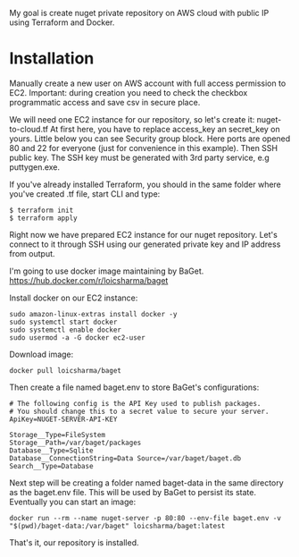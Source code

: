 My goal is create nuget private repository on AWS cloud with public IP using Terraform and Docker.

# Installation
Manually create a new user on AWS account with full access permission to EC2.
Important: during creation you need to check the checkbox programmatic access and save csv in secure place.

We will need one EC2 instance for our repository, so let's create it:
nuget-to-cloud.tf
At first here, you have to replace access_key an secret_key on yours.
Little below you can see Security group block. Here ports are opened 80 and 22 for everyone (just for convenience in this example).
Then SSH public key. The SSH key must be generated with 3rd party service, e.g puttygen.exe.

If you've already installed Terraform, you should in the same folder where you've created .tf file, start CLI and type:
```
$ terraform init
$ terraform apply
```
Right now we have prepared EC2 instance for our nuget repository. Let's connect to it through SSH using our generated private key and IP address from output.

I'm going to use docker image maintaining by BaGet.
https://hub.docker.com/r/loicsharma/baget

Install docker on our EC2 instance:
```
sudo amazon-linux-extras install docker -y
sudo systemctl start docker
sudo systemctl enable docker
sudo usermod -a -G docker ec2-user
```

Download image:
```
docker pull loicsharma/baget
```

Then create a file named baget.env to store BaGet's configurations:
```
# The following config is the API Key used to publish packages.
# You should change this to a secret value to secure your server.
ApiKey=NUGET-SERVER-API-KEY

Storage__Type=FileSystem
Storage__Path=/var/baget/packages
Database__Type=Sqlite
Database__ConnectionString=Data Source=/var/baget/baget.db
Search__Type=Database
```

Next step will be creating a folder named baget-data in the same directory as the baget.env file. This will be used by BaGet to persist its state.
Eventually you can start an image:
```
docker run --rm --name nuget-server -p 80:80 --env-file baget.env -v "$(pwd)/baget-data:/var/baget" loicsharma/baget:latest
```

That's it, our repository is installed.
